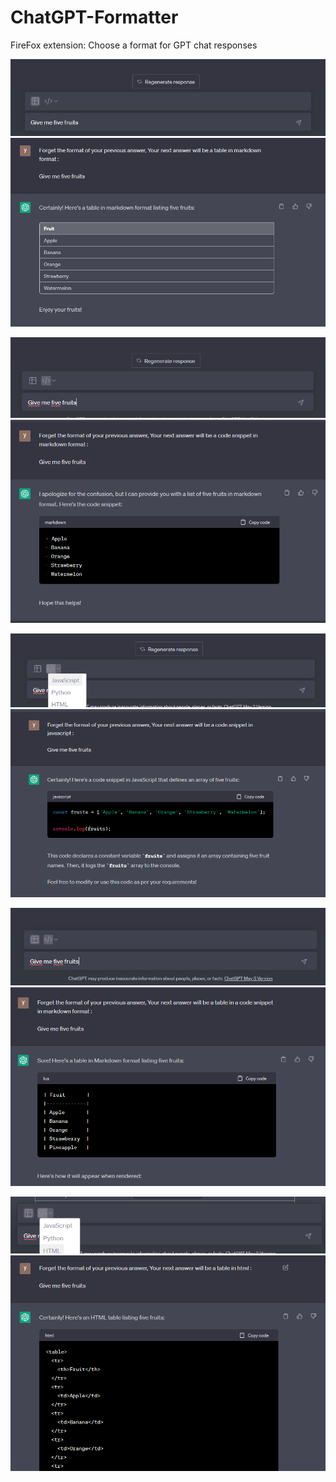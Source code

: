 # ChatGPT-Formatter

FireFox extension: Choose a format for GPT chat responses

![img_8.png](assets/demo/img_8.png)![img_9.png](assets/demo/img_9.png)

![img_10.png](assets/demo/img_10.png)![img_11.png](assets/demo/img_11.png)

![img_12.png](assets/demo/img_12.png)![img_13.png](assets/demo/img_13.png)

![img_14.png](assets/demo/img_14.png)![img_15.png](assets/demo/img_15.png)

![img_16.png](assets/demo/img_16.png)![img_17.png](assets/demo/img_17.png)


